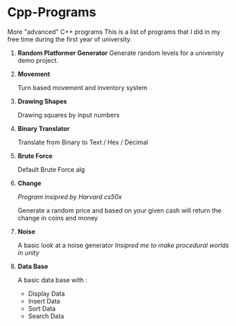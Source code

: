 # Cpp-Programs
 More "advanced" C++ programs
This is a list of programs that I did in my free time during the first year of university.

1. **Random Platformer Generator**
    Generate random levels for a univeristy demo project.
1. **Movement**

    Turn based movement and inventory system

1. **Drawing Shapes**

    Drawing squares by input numbers

1. **Binary Translator**

    Translate from Binary to Text / Hex / Decimal

1. **Brute Force**

    Default Brute Force alg

1. **Change**

    *Program insipred by Harvard cs50x*
    
    Generate a random price and based on your given cash will return the change in coins and money

1. **Noise**

    A basic look at a noise generator *Insipred me to make procedural worlds in unity*

1. **Data Base**

    A basic data base with :
    * Display Data
    * Insert Data
    * Sort Data
    * Search Data

